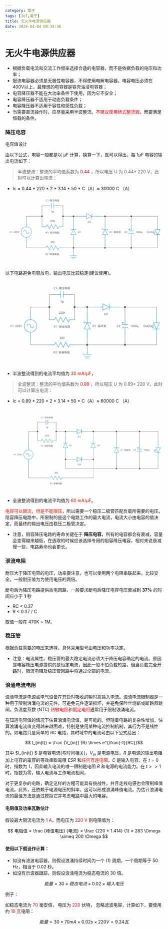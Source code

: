 ```yaml
---
category: 電子
tags: [IoT,電子]
title: 无火牛电源供应器
date: 2024-04-04 00:34:36
---
```


<style>
  table {
    width: 100%git clone https://github.com/hkdickyko/hkdickyko.github.io
    }
  td {
    vertical-align: center;
  }
  table.inputT{
    margin: 10px;
    width: auto;
    margin-left: auto;
    margin-right: auto;
    border: none;
  }
  input{
    text-align: center;
    padding: 0px 10px;
  }
  iframe{
    width: 100%;
    display: block;
    border-style:none;
  }
</style>

# 无火牛电源供应器

- 根据负载电流和交流工作频率选择合适的电容器，而不是依据负载的电压和功率；
- 限流电容器必须是无极性电容器，不得使用电解电容器。电容电压必须在400V以上，最理想的电容器是铁壳油浸电容器；
- 电容降压器不能在大功率条件下使用，因为它不安全；
- 电容降压器不适用于动态负载条件；
- 电容降压器不适用于容性和感性负载；
- 当需要直流操作时，应尽量采用半波整流。<font color="#FF0010">不建议使用桥式整流器</font>。而要满足恒载的条件。

### 降压电容

电容值设计

由以下公式，电容一般都是以 μF 计算，换算一下，就可以得出，每 1μF 电容的输出电流如下：

 > 半波整流：整流的平均值系数为 <font color="#FF0010">0.44</font> ，所以电压 U 为 0.44* 220 V，此时可以计算出电流：

 - Ic = 0.44 * 220 * 2 * 3.14 * 50 * C（A）≈ 30000 C （A）

![Alt x](../assets/img/rtos/txlesshalf.png)

以下电路避免电容放电，输出电压比较稳定(建议使用)。

![Alt x](../assets/img/rtos/stxless.png)

 - 半波整流得到的电流平均值为 <font color="#FF1000">30 mA/μF</font>，

 > 全波整流：整流的平均值系数为 <font color="#FF0010">0.89</font> ，所以电压 U 为 0.89* 220 V，此时可以计算出电流：

 - Ic = 0.89 * 220 * 2 * 3.14 * 50 * C（A）≈ 60000 C （A）

![Alt x](../assets/img/rtos/txlessful.png)

 - 全波整流得到的电流平均值为 <font color="#FF1000">60 mA/μF</font>。


<font color="#FF1000">电容可以限流，但是不能限压</font>，所以需要一个稳压二极管匹配负载所需要的电压。阻容降压电路中，所限制的是这个电路工作的最大电流，电流大小由电容的值决定，而最终的输出电压由稳压二极管决定。

 - 注意，阻容降压电路的寿命关键在于 **降压电容**，所有的电容都会有衰减，容量会变得越来越低，在选取的时候应该选择专用的阻容降压电容，相对来说衰减慢一些，电路寿命也会更长。

### 泄流电阻

耐压大于降压电容的电压，功率要注意，也可以使用两个电阻串联起来，比较安全。一般耐压值为为使用电压的两倍。

断电后为降压电路提供放电回路，一般要求断电后降压电容电压衰减到 **37%** 的时间应小于 **1** 秒

 - RC < 0.37
 - R < 0.37 / C

取值一般在 470K ~ 1M。


### 稳压管

根据负载需要的电压来选择，具体采用型号由电压和功率决定。

 - 注意：电流属性。稳压管的最大稳定电流必须大于降压电容确定的电流。原因是电容降压电源提供的是恒定电流，因此一般不怕负载短路，但当负载完全开路时，限流电阻及稳压管回路中将通过全部的电流。

### 浪涌电流电阻

浪涌电流是电源或电气设备在开启时吸收的瞬时高输入电流。浪涌电流限制器是一种用于限制浪涌电流的元件，可避免元件逐渐损坏，并避免保险丝烧断或断路器跳闸。负温度系数 (NTC) <font color="#FF0010">热敏电阻</font>和<font color="#FF0010">固定电阻</font>通常用于限制浪涌电流。


在知道电容值的情况下估算浪涌电流值，是可能的。但随着电路的复杂性增加，估算浪涌电流值变得越来越困难，特别是使用某种电流控制机制，其行为不是线性的。如电路只是简单的 RC 电路，其时域中的电流可由以下公式给出：

$$ I_{in(t)} = \frac {V_{in}} {R} \times e^{\frac{-t}{RC}}$$

其中 $I_{in(t)} $ 是电容电流(与时间相关)，$V_{in}$ 是电源电压，$R$ 是电源的输出电阻加上电容的電容的等效串聯電阻 $ESR$ 和<font color="#FF1000">任何互连电阻</font>，$C$ 是输入电容。在 $t=0$ 时，指数为 1，因此输入电流的唯一限制是电阻 $R$ 和电源的电流能力。在 $t >> 1$ 时，指数为零，输入电流与工作电流相同。

对于更复杂的电路，确定这样的方程可能具有挑战性，并且走线电感也会限制峰值电流。此外，还依赖于电源电压的斜率，这可以形成浪涌峰值电流。为估计浪涌电流的最佳方法是通过模拟它并考虑电路中最大的电容。


#### 电阻值及功率瓦数估计

假设最大限流电流为 <font color="#FF0010">1 A</font>，而电压为 <font color="#FF0010">220 V</font> 则电阻值为：

$$ 电阻值 = \frac {峰值电压} {电流} = \frac {220 * 1.414} {1} = 283 \Omega \simeq 200 \Omega $$




#### 使用以下假设作计算：

- 如没有滤波电容器，则假设浪涌持续时间为一个 (1) 周期，一个周期等于 50 Hz，相当于 0.02 秒。
- 如没有示波器跟踪，则假设浪涌电流为稳态电流的 30 倍。

$$ 能量 = 30 \times 稳态电流 \times 0.02 \times 输入电压 $$

例子：

如稳态电流为 <font color="#FF0010">70</font> 毫安倍， 电压为 <font color="#FF0010">220</font> 伏特， 忽略滤波电容，计算如下，要使用约 <font color="#FF0010">10 瓦</font>电阻：

$$ 能量 = 30 \times 70mA \times 0.02s \times 220V = 9.24 瓦$$